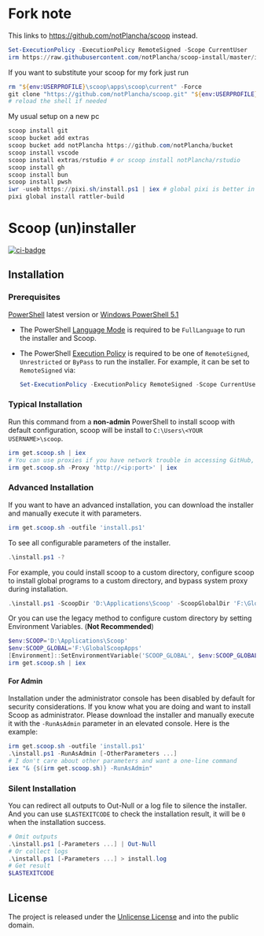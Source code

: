 # Fork note

This links to https://github.com/notPlancha/scoop instead.

```powershell
Set-ExecutionPolicy -ExecutionPolicy RemoteSigned -Scope CurrentUser
irm https://raw.githubusercontent.com/notPlancha/scoop-install/master/install.ps1 | iex
```

If you want to substitute your scoop for my fork just run 
```powershell
rm "${env:USERPROFILE}\scoop\apps\scoop\current" -Force
git clone "https://github.com/notPlancha/scoop.git" "${env:USERPROFILE}\scoop\apps\scoop\current"
# reload the shell if needed
```

My usual setup on a new pc
```powershell
scoop install git
scoop bucket add extras
scoop bucket add notPlancha https://github.com/notPlancha/bucket
scoop install vscode
scoop install extras/rstudio # or scoop install notPlancha/rstudio
scoop install gh
scoop install bun
scoop install pwsh
iwr -useb https://pixi.sh/install.ps1 | iex # global pixi is better in my experience for now
pixi global install rattler-build
```

# Scoop (un)installer

[![ci-badge](https://github.com/ScoopInstaller/Install/actions/workflows/ci.yml/badge.svg)](https://github.com/ScoopInstaller/Install/actions/workflows/ci.yml)

## Installation

### Prerequisites

[PowerShell](https://aka.ms/powershell) latest version or [Windows PowerShell 5.1](https://aka.ms/wmf5download)

- The PowerShell [Language Mode] is required to be `FullLanguage` to run the installer and Scoop.
- The PowerShell [Execution Policy] is required to be one of `RemoteSigned`, `Unrestricted` or `ByPass` to run the installer. For example, it can be set to `RemoteSigned` via:

  ```powershell
  Set-ExecutionPolicy -ExecutionPolicy RemoteSigned -Scope CurrentUser
  ```

### Typical Installation

Run this command from a **non-admin** PowerShell to install scoop with default configuration,
scoop will be install to `C:\Users\<YOUR USERNAME>\scoop`.

```powershell
irm get.scoop.sh | iex
# You can use proxies if you have network trouble in accessing GitHub, e.g.
irm get.scoop.sh -Proxy 'http://<ip:port>' | iex
```

### Advanced Installation

If you want to have an advanced installation, you can download the installer and manually execute it with parameters.

```powershell
irm get.scoop.sh -outfile 'install.ps1'
```

To see all configurable parameters of the installer.

```powershell
.\install.ps1 -?
```

For example, you could install scoop to a custom directory, configure scoop to install
global programs to a custom directory, and bypass system proxy during installation.

```powershell
.\install.ps1 -ScoopDir 'D:\Applications\Scoop' -ScoopGlobalDir 'F:\GlobalScoopApps' -NoProxy
```

Or you can use the legacy method to configure custom directory by setting Environment Variables. (**Not Recommended**)

```powershell
$env:SCOOP='D:\Applications\Scoop'
$env:SCOOP_GLOBAL='F:\GlobalScoopApps'
[Environment]::SetEnvironmentVariable('SCOOP_GLOBAL', $env:SCOOP_GLOBAL, 'Machine')
irm get.scoop.sh | iex
```

#### For Admin

Installation under the administrator console has been disabled by default for security considerations. If you know what you are doing and want to install Scoop as administrator. Please download the installer and manually execute it with the `-RunAsAdmin` parameter in an elevated console. Here is the example:

```powershell
irm get.scoop.sh -outfile 'install.ps1'
.\install.ps1 -RunAsAdmin [-OtherParameters ...]
# I don't care about other parameters and want a one-line command
iex "& {$(irm get.scoop.sh)} -RunAsAdmin"
```

### Silent Installation

You can redirect all outputs to Out-Null or a log file to silence the installer. And you can use `$LASTEXITCODE` to check the installation result, it will be `0` when the installation success.

```powershell
# Omit outputs
.\install.ps1 [-Parameters ...] | Out-Null
# Or collect logs
.\install.ps1 [-Parameters ...] > install.log
# Get result
$LASTEXITCODE
```

## License

The project is released under the [Unlicense License](LICENSE) and into the public domain.

[Language Mode]: https://learn.microsoft.com/en-us/powershell/module/microsoft.powershell.core/about/about_language_modes
[Execution Policy]: https://learn.microsoft.com/en-us/powershell/module/microsoft.powershell.core/about/about_execution_policies
